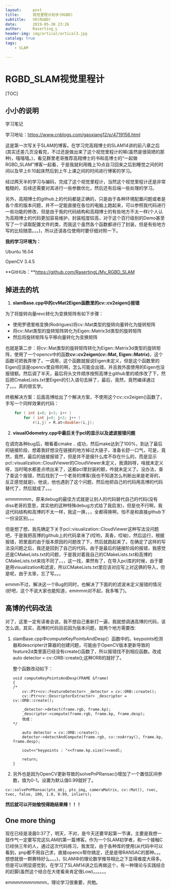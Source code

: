 ```yaml
---
layout:     post
title:      视觉里程计初步(RGBD)
subtitle:   VO(RGBD)
date:       2019-05-30 23:26
author:     Raserting_L
header-img: img/artical/artical3.jpg
catalog: true
tags:
    - SLAM

---
```


# RGBD_SLAM视觉里程计

[TOC]

## 小小的说明



学习笔记

学习地址：https://www.cnblogs.com/gaoxiang12/p/4719156.html



这是第一次写关于SLAM的博客。在学习完高翔博士的SLAM14讲的前八章之后(其实还差几页没看完，不过还是做出来了这个视觉里程计的嘛(虽然是很简陋的那种)，嘻嘻嘻。)，看见群里老哥推荐高翔博士的书和高博士的“一起做RGBD_SLAM”博客一起看，于是我就利用晚上10点自习回来之后到睡觉之间的时间以及早上6:10起床然后到上午上课之间的时间进行博客的学习。



经过两天半的学习与编码，完成了这个视觉里程计，当然这个视觉里程计还是非常粗糙的，后续还需要对其进行一些参数优化，然后还有后端一些处理的学习。



另外，高翔博士的github上的代码都是正确的，只是由于各种环境配置问题或者是各个库的版本问题，并不一定能直接在各位的电脑上跑起来，可以参照我代码进行一些功能的修改，但是由于我的代码结构和高翔博士的有些地方不太一样(个人认为高翔博士的代码更加容易维护，封装程度较高，对于这个百行级别的Demo甚至写了一个读取配置文件的类，而我这个虽然各个函数都进行了封装，但是有些地方写的比较随意。。。)，所以还请各位使用时要仔细对照一下。



**我的学习环境为：**

Ubuntu 16.04

OpenCV 3.4.5

**GitHUb：**https://github.com/RasertingL/My_RGBD_SLAM





## 掉进去的坑

1. **slamBase.cpp中的cvMat2Eigen函数里的cv::cv2eigen()报错**

为了将旋转向量revc转化为变换矩阵有如下步骤：

* 使用罗德里格变换(Rodrigues)将cv::Mat类型的旋转向量转化为旋转矩阵
* 将cv::Mat类型的旋转矩阵转化为Eigen::Matrix3d类型的旋转矩阵
* 然后将旋转矩阵与平移向量转化为变换矩阵



也就是第二步：将cv::Mat类型的旋转矩阵转化为Eigen::Matrix3d类型的旋转矩阵，使用了一个opencv中的函数**cv::cv2eigen(cv::Mat, Eigen::Matrix)**，这个函数可把我弄惨了，一调用，这个函数就报说Eigen未定义，但是这个函数里的Eigen应该是opencv里自带的啊，怎么可能会出错，并且我外面使用的Eigen也没报错额。然后调了半天，最后将头文件顺序按照高博士github里的顺序改了下，然后把CmakeLists.txt里Eigen的引入语句去掉了，最后，竟然，竟然编译通过了。。。真的很玄学。



终极解决方案：后面高博给出了个解决方案，不使用这个cv::cv2eigen()函数了，手写一个同样效果的代码：

```c++
    for ( int i=0; i<3; i++ )
        for ( int j=0; j<3; j++ ) 
            r(i,j) = R.at<double>(i,j);
```





2. **visualOdometry.cpp中最后关于pcl的显示以及滤波报错问题**

在调完各种bug后，眼看着cmake .. 成功，然后make达到了100%，到达了最后的链接阶段，想着我好想没在链接的地方掉过大链子，准备长舒一口气，可是，竟然，竟然，最后的链接报错了，但是并不是报什么库不存在什么的，而是显示pcl::visualization::CloudViewer的CloudViewer未定义，我滴妈呀，啥就未定义呀，当时喝水都差点喷出来了，这都pcl里封装的额，咋就未定义了。没办法，查了查这个报错，然后找到了一个老哥的博客(我也不知道怎么判断出来是老哥的，反正感觉就是)，他说，他也遇到了这个问题，然后他把自己的代码用高博的代码替代了，然后就成了。。。



emmmmmm，原来debug的最佳方式就是让别人的代码替代自己的代码(没有diss老哥的意思，其实他的这种特殊debug方式给了我启发)，但是也不行啊，我这代码结构和高博的不太一样，我这一换，，，全都得换啊，怕不是和直接github下一份没区别。。。



但是想了想，我先确定下关于pcl::visualization::CloudViewer这种写法没问题吧，于是我把高博的github上的代码拿来了(哎哟，真香，哎呦)，然后运行，根据报错，把里面的由于版本原因的问题改了下，然后就跑起来了。在确定了这样的写法没问题之后，我还是回到了自己的代码，由于是最后的链接阶段的报错，我感觉还是CMakeLists.txt的问题，于是我对着我自己的CMakeLists.txt和高博的CMakeLists.txt来找不同了，，，这一找，果然有了，在导入pcl库的时候，由于要是用visualization和滤波，所以CMakeLists.txt里应该对应写上对这俩的导入，但是呢，由于太笨，忘了写。。。



emmm不过，解决这一个Bug的同时，也解决了下面的的滤波未定义报错的情况(好吧，这个不说大家也能知道，emmmm对不起，我多嘴了)。



## 高博的代码改法

对了，这里一定有读者会说，我不想自己重新打一遍，我就想调通高博的代码，该怎么调，其实，高博的代码目前因为版本问题，就两个地方需要改:

1. slamBase.cpp中computeKeyPointsAndDesp(）函数中的。keypoints检测器和descripter计算器的创建问题，可能由于OpenCV版本更新导致的feature2d类里面已经没有create()函数了，所以报错找不到相应函数。改成auto detector = cv::ORB::create();这种ORB的就好了。 

   整个函数改动如下：

   ```
   void computeKeyPointsAndDesp(FRAME &frame)
   {
   /*
       cv::Ptr<cv::FeatureDetector> _detector = cv::ORB::create();
       cv::Ptr<cv::DescriptorExtractor> _descriptor = cv::ORB::create();
   
       _detector->detect(frame.rgb, frame.kp);
       _descriptor->compute(frame.rgb, frame.kp, frame.desp);
       改成：
   */
   
       auto detector = cv::ORB::create();
       detector->detectAndCompute(frame.rgb, cv::noArray(), frame.kp, frame.desp);
   
       cout<<"keypoints : "<<frame.kp.size()<<endl;
   
       return;
   }
   ```

   



2. 另外也是因为OpenCV更新导致的solvePnPRansac()增加了一个置信区间参数，值为0-1。设置为默认值0.99就好了。

```
cv::solvePnPRansac(pts_obj, pts_img, cameraMatrix, cv::Mat(), rvec, tvec, false, 100, 1.0, 0.99, inliers);
```

**然后就可以开始愉悦得跑结果辣！！！**





## One more thing

现在已经是凌晨0:37了，明天，不对，是今天还要早起第一节课，主要是我想一鼓作气一定要写完这SLAM的第一篇博客。作为一个SLAM初学者，和一个接触C已经快三年的人，通过这次代码练习，我发现，由于各种库的使用(从代码中可以看到，pnp都不用自己求，直接opencv帮你搞定，还是是带RANSAC的那种。。。想想就很一颗赛特好么。。。)，SLAM中的理论数学推导相比之下显得难度大得多。但是可以明显感觉到，在学习了SLAM14讲之后再做这个，有一种理论与实践结合的赶脚(虽然这个结合在大佬看来肯定很Low)。。。。。。



emmmmmmmmmm，理论学习很重要，共勉。

